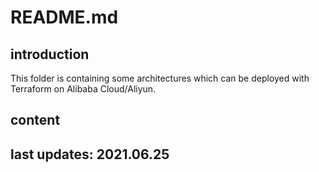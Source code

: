
# README.md

## introduction

This folder is containing some architectures which can be deployed with Terraform on Alibaba Cloud/Aliyun.

## content

## last updates: 2021.06.25
